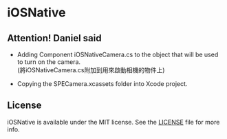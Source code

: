 # iOSNative

## Attention! Daniel said
- Adding Component iOSNativeCamera.cs to the object that will be used to turn on the camera.   
   (將iOSNativeCamera.cs附加到用來啟動相機的物件上)

- Copying the SPECamera.xcassets folder into Xcode project.

## License

iOSNative is available under the MIT license. See the [LICENSE](LICENSE) file for more info.
